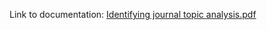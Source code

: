 Link to documentation: [Identifying journal topic analysis.pdf](https://github.com/trisha-sen/machine_learning_journal_topic_analysis/blob/main/Identifying%20Trending%20Topics%20in%20Machine%20Learning%20with%20NMF.pdf)
